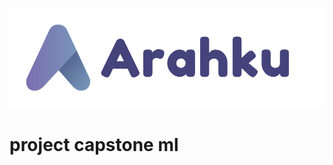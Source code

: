 ![Logo Transparent white](https://github.com/zulfahmidev/capstone_ml/blob/6298e28afa35ab2c73baefb64e965ab6c97a621d/src/public/Arahku-removebg-preview.png)

# project capstone ml
